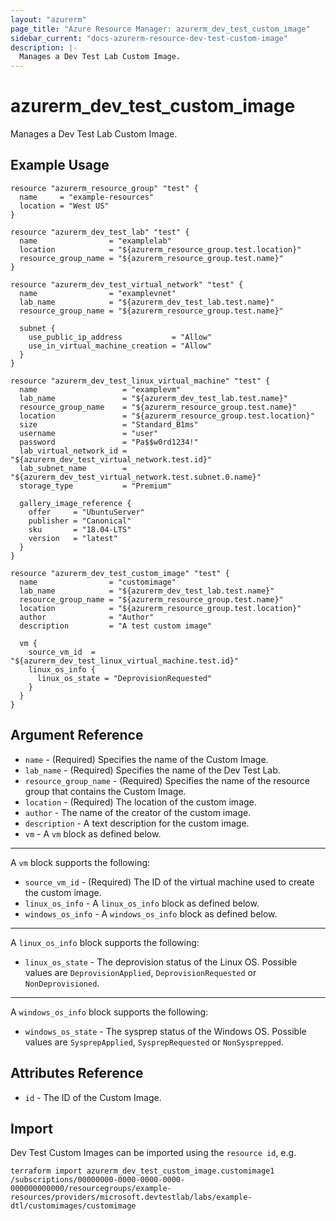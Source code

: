 ```yaml
---
layout: "azurerm"
page_title: "Azure Resource Manager: azurerm_dev_test_custom_image"
sidebar_current: "docs-azurerm-resource-dev-test-custom-image"
description: |-
  Manages a Dev Test Lab Custom Image.
---
```


# azurerm_dev_test_custom_image

Manages a Dev Test Lab Custom Image.

## Example Usage

```hcl
resource "azurerm_resource_group" "test" {
  name     = "example-resources"
  location = "West US"
}

resource "azurerm_dev_test_lab" "test" {
  name                = "examplelab"
  location            = "${azurerm_resource_group.test.location}"
  resource_group_name = "${azurerm_resource_group.test.name}"
}

resource "azurerm_dev_test_virtual_network" "test" {
  name                = "examplevnet"
  lab_name            = "${azurerm_dev_test_lab.test.name}"
  resource_group_name = "${azurerm_resource_group.test.name}"

  subnet {
    use_public_ip_address           = "Allow"
    use_in_virtual_machine_creation = "Allow"
  }
}

resource "azurerm_dev_test_linux_virtual_machine" "test" {
  name                   = "examplevm"
  lab_name               = "${azurerm_dev_test_lab.test.name}"
  resource_group_name    = "${azurerm_resource_group.test.name}"
  location               = "${azurerm_resource_group.test.location}"
  size                   = "Standard_B1ms"
  username               = "user"
  password               = "Pa$$w0rd1234!"
  lab_virtual_network_id = "${azurerm_dev_test_virtual_network.test.id}"
  lab_subnet_name        = "${azurerm_dev_test_virtual_network.test.subnet.0.name}"
  storage_type           = "Premium"

  gallery_image_reference {
    offer     = "UbuntuServer"
    publisher = "Canonical"
    sku       = "18.04-LTS"
    version   = "latest"
  }
}

resource "azurerm_dev_test_custom_image" "test" {
  name                = "customimage"
  lab_name            = "${azurerm_dev_test_lab.test.name}"
  resource_group_name = "${azurerm_resource_group.test.name}"
  location            = "${azurerm_resource_group.test.location}"
  author              = "Author"
  description         = "A test custom image"

  vm {
    source_vm_id  = "${azurerm_dev_test_linux_virtual_machine.test.id}"
    linux_os_info {
      linux_os_state = "DeprovisionRequested"
    }
  }
}
```

## Argument Reference

* `name` - (Required) Specifies the name of the Custom Image.
* `lab_name` - (Required) Specifies the name of the Dev Test Lab.
* `resource_group_name` - (Required) Specifies the name of the resource group that contains the Custom Image.
* `location` - (Required) The location of the custom image.
* `author` - The name of the creator of the custom image.
* `description` - A text description for the custom image.
* `vm` - A `vm` block as defined below.

---

A `vm` block supports the following:

* `source_vm_id` - (Required) The ID of the virtual machine used to create the custom image.
* `linux_os_info` - A `linux_os_info` block as defined below.
* `windows_os_info` - A `windows_os_info` block as defined below.

---

A `linux_os_info` block supports the following:

* `linux_os_state` - The deprovision status of the Linux OS. Possible values are `DeprovisionApplied`, `DeprovisionRequested` or `NonDeprovisioned`.

---

A `windows_os_info` block supports the following:

* `windows_os_state` - The sysprep status of the Windows OS. Possible values are `SysprepApplied`, `SysprepRequested` or `NonSysprepped`.

## Attributes Reference

* `id` - The ID of the Custom Image.

## Import

Dev Test Custom Images can be imported using the `resource id`, e.g.

```shell
terraform import azurerm_dev_test_custom_image.customimage1 /subscriptions/00000000-0000-0000-0000-000000000000/resourcegroups/example-resources/providers/microsoft.devtestlab/labs/example-dtl/customimages/customimage
```
